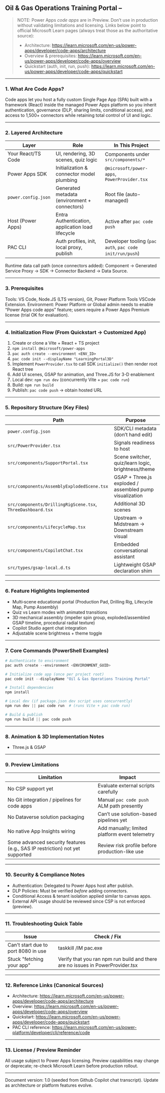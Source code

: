 ## Oil & Gas Operations Training Portal – 

> NOTE: Power Apps *code apps* are in Preview. Don’t use in production without validating limitations and licensing. Links below point to official Microsoft Learn pages (always treat those as the authoritative source):
> - Architecture: https://learn.microsoft.com/en-us/power-apps/developer/code-apps/architecture
> - Overview & prerequisites: https://learn.microsoft.com/en-us/power-apps/developer/code-apps/overview
> - Quickstart (auth, init, run, push): https://learn.microsoft.com/en-us/power-apps/developer/code-apps/quickstart

---
### 1. What Are Code Apps?
Code apps let you host a fully custom Single Page App (SPA) built with a framework (React) inside the managed Power Apps platform so you inherit authentication, governance (DLP, sharing limits, conditional access), and access to 1,500+ connectors while retaining total control of UI and logic.

---
### 2. Layered Architecture
Layer | Role | In This Project
------|------|---------------
Your React/TS Code | UI, rendering, 3D scenes, quiz logic | Components under `src/components/*`
Power Apps SDK | Initialization & connector model plumbing | `@microsoft/power-apps`, `PowerProvider.tsx`
`power.config.json` | Generated metadata (environment + connectors) | Root file (auto-managed)
Host (Power Apps) | Entra Authentication, application load lifecycle | Active after `pac code push`
PAC CLI | Auth profiles, init, local proxy, publish | Developer tooling (`pac auth`, `pac code init/run/push`)

Runtime data call path (once connectors added): Component → Generated Service Proxy → SDK → Connector Backend → Data Source.

---
### 3. Prerequisites
Tools: VS Code, Node.JS (LTS version), Git, Power Platform Tools VSCode Extension. 
Environment: Power Platform or Global admin needs to enable “Power Apps code apps” feature; users require a Power Apps Premium license (trial OK for evaluation).

---
### 4. Initialization Flow (From Quickstart → Customized App)
1. Create or clone a Vite + React + TS project
2. `npm install @microsoft/power-apps`
3. `pac auth create --environment <ENV_ID>`
4. `pac code init --displayName "LearningPortal3D"`
5. Implement `PowerProvider.tsx` to call SDK `initialize()` then render root React tree
6. Add UI scenes, GSAP for animation, and Three.JS for 3-D enablement
7. Local dev: `npm run dev` (concurrently Vite + `pac code run`)
8. Build: `npm run build`
9. Publish: `pac code push` → obtain hosted URL

---
### 5. Repository Structure (Key Files)
Path | Purpose
-----|--------
`power.config.json` | SDK/CLI metadata (don’t hand edit)
`src/PowerProvider.tsx` | Signals readiness to host
`src/components/SupportPortal.tsx` | Scene switcher, quiz/learn logic, brightness/theme
`src/components/AssemblyExplodedScene.tsx` | GSAP + Three.js exploded / assembled pump visualization
`src/components/DrillingRigScene.tsx`, `ThreeDashboard.tsx` | Additional 3D scenes
`src/components/LifecycleMap.tsx` | Upstream → Midstream → Downstream visual
`src/components/CopilotChat.tsx` | Embedded conversational assistant
`src/types/gsap-local.d.ts` | Lightweight GSAP declaration shim

---
### 6. Feature Highlights Implemented
- Multi‑scene educational portal (Production Pad, Drilling Rig, Lifecycle Map, Pump Assembly)
- Quiz vs Learn modes with animated transitions
- 3D mechanical assembly (impeller spin group, exploded/assembled GSAP timeline, procedural radial texture)
- Copilot Studio agent chat integration
- Adjustable scene brightness + theme toggle

---
### 7. Core Commands (PowerShell Examples)
```powershell
# Authenticate to environment
pac auth create --environment <ENVIRONMENT_GUID>

# Initialize code app (once per project root)
pac code init --displayName "Oil & Gas Operations Training Portal"

# Install dependencies
npm install

# Local dev (if package.json dev script uses concurrently)
npm run dev || pac code run  # (runs Vite + pac code run)

# Build & publish
npm run build || pac code push
```

---
### 8. Animation & 3D Implementation Notes
- Three.js & GSAP

---
### 9. Preview Limitations

Limitation | Impact
-----------|-------
No CSP support yet | Evaluate external scripts carefully
No Git integration / pipelines for code apps | Manual `pac code push` ALM path presently
No Dataverse solution packaging | Can’t use solution-based pipelines yet
No native App Insights wiring | Add manually; limited platform event telemetry
Some advanced security features (e.g., SAS IP restriction) not yet supported | Review risk profile before production-like use

---
### 10. Security & Compliance Notes
- Authentication: Delegated to Power Apps host after publish.
- DLP Policies: Must be verified *before* adding connectors.
- Conditional Access & tenant isolation applied similar to canvas apps.
- External API usage should be reviewed since CSP is not enforced (preview).

---
### 11. Troubleshooting Quick Table
Issue | Check / Fix
------|------------
Can't start due to port 8080 in use | taskkill /IM pac.exe
Stuck "fetching your app" | Verify that you ran npm run build and there are no issues in PowerProvider.tsx

---
### 12. Reference Links (Canonical Sources)
- Architecture: https://learn.microsoft.com/en-us/power-apps/developer/code-apps/architecture
- Overview: https://learn.microsoft.com/en-us/power-apps/developer/code-apps/overview
- Quickstart: https://learn.microsoft.com/en-us/power-apps/developer/code-apps/quickstart
- PAC CLI reference: https://learn.microsoft.com/en-us/power-platform/developer/cli/reference/code

---
### 13. License / Preview Reminder
All usage subject to Power Apps licensing. Preview capabilities may change or deprecate; re-check Microsoft Learn before production rollout.

---
Document version: 1.0 (seeded from Github Copilot chat transcript). Update as architecture or platform features evolve.
